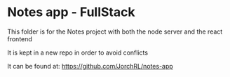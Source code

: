 # Notes app - FullStack

This folder is for the Notes project with both the node server and the react frontend

It is kept in a new repo in order to avoid conflicts

It can be found at: https://github.com/JorchRL/notes-app

